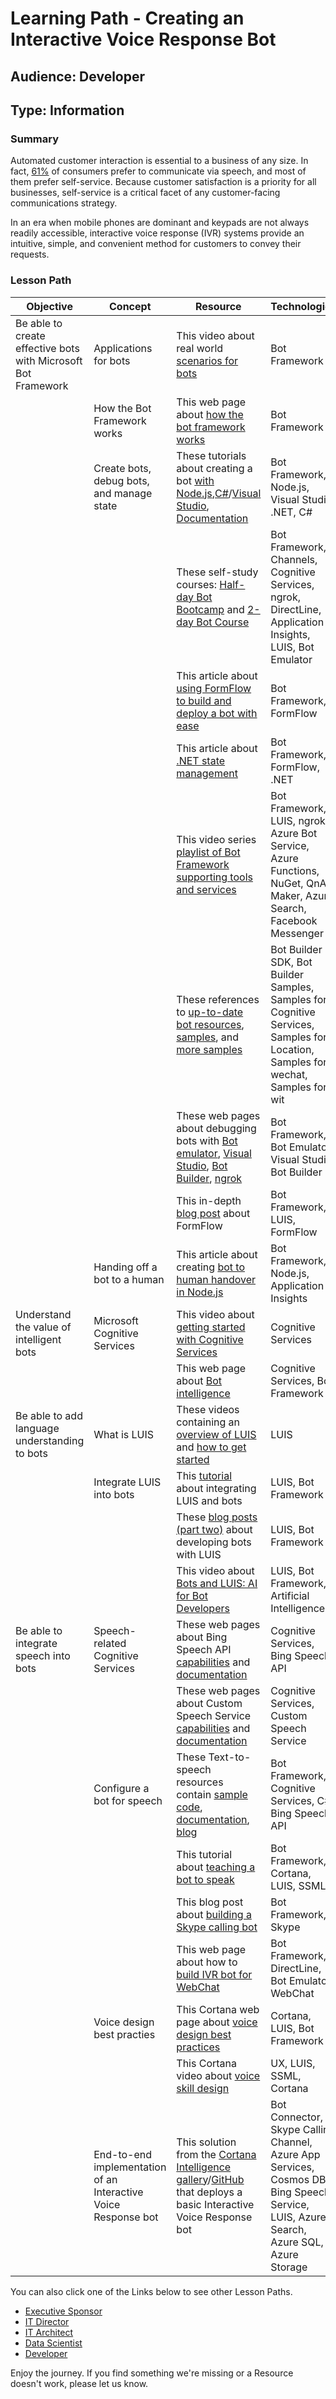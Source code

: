 # Learning Path - Creating an Interactive Voice Response Bot

## Audience: Developer

## Type: Information

### Summary
Automated customer interaction is essential to a business of any size. In fact, [61%](https://www.talkdesk.com/blog/10-customer-services-statistics-for-call-center-supervisors/) of consumers prefer to communicate via speech, and most of them prefer self-service. Because customer satisfaction is a priority for all businesses, self-service is a critical facet of any customer-facing communications strategy.

In an era when mobile phones are dominant and keypads are not always readily accessible, interactive voice response (IVR) systems provide an intuitive, simple, and convenient method for customers to convey their requests.


### Lesson Path

| Objective | Concept | Resource| Technologies	| Level | Prerequisites
| --- | --- | --- | --- | --- | ---
|Be able to create effective bots with Microsoft Bot Framework | Applications for bots | This video about real world [scenarios for bots](https://channel9.msdn.com/Series/Explain/Bots-101-Scenarios-for-bots) | Bot Framework | Overview | None
| | How the Bot Framework works|This web page about [how the bot framework works](https://docs.microsoft.com/en-us/bot-framework/overview-how-bot-framework-works) | Bot Framework | Overview | None
| | Create bots, debug bots, and manage state|These tutorials about creating a bot [with Node.js](https://www.youtube.com/playlist?list=PLgF-CyaX1p3Exrp9F80bSIdNdnw2iTAZp),[C#](https://mva.microsoft.com/en-US/training-courses/creating-bots-in-the-microsoft-bot-framework-using-c-17590)/[Visual Studio](https://www.youtube.com/playlist?list=PLgF-CyaX1p3FE55OTRNH-kOb16zqeBZCo), [Documentation](https://docs.microsoft.com/en-us/bot-framework/dotnet/bot-builder-dotnet-overview) | Bot Framework, Node.js, Visual Studio, .NET, C#	| Beginner | Programming background
| | |These self-study courses: [Half-day Bot Bootcamp](https://github.com/michhar/bot-masterclass) and [2-day Bot Course](https://github.com/Azure/bot-education) | Bot Framework, Channels, Cognitive Services, ngrok, DirectLine, Application Insights, LUIS, Bot Emulator | Beginner | Programming background
| | |This article about [using FormFlow to build and deploy a bot with ease](https://blogs.msdn.microsoft.com/jamiedalton/2016/07/11/ms-bot-framework-formflow-build-and-deploy-a-bot-with-ease/) | Bot Framework, FormFlow | Intermediate | Experience/exposure to bots
| | |This article about [.NET state management](https://blogs.msdn.microsoft.com/jamiedalton/2016/07/11/ms-bot-framework-formflow-build-and-deploy-a-bot-with-ease/) | Bot Framework, FormFlow, .NET | Intermediate | Experience/exposure to bots
| | |This video series [playlist of Bot Framework supporting tools and services](https://www.youtube.com/playlist?list=PLgF-CyaX1p3F2c11NVJDIg7TwCpCSaeYm) | Bot Framework, LUIS, ngrok, Azure Bot Service, Azure Functions, NuGet, QnA Maker, Azure Search, Facebook Messenger | Intermediate | General understanding of how the Bot Framework works
| | |These references to [up-to-date bot resources](https://blogs.msdn.microsoft.com/smich/2016/09/30/microsoft-bot-framework-resources/), [samples](https://github.com/Microsoft/BotBuilder-Samples/tree/master/CSharp), and [more samples](https://github.com/search?utf8=%E2%9C%93&q=botbuilder&type=) | Bot Builder SDK, Bot Builder Samples, Samples for Cognitive Services, Samples for Location, Samples for wechat, Samples for wit | Intermediate | Understand the bot framework, programming background
| | | These web pages about debugging bots with [Bot emulator](https://docs.microsoft.com/en-us/bot-framework/debug-bots-emulator), [Visual Studio](https://docs.microsoft.com/en-us/bot-framework/debug-bots-locally-vscode), [Bot Builder](https://blog.botframework.com/2017/07/03/Debug-Bot-Builder-Source/), [ngrok](https://www.youtube.com/watch?v=TiOGGUgN5_c) | Bot Framework, Bot Emulator, Visual Studio, Bot Builder | Intermediate | Programming background
| | |This in-depth [blog post](https://ankitbko.github.io/2016/09/ChatBot-using-Microsoft-Bot-Framework-Part-4) about FormFlow| Bot Framework, LUIS, FormFlow | Advanced | Bot development experience
| | Handing off a bot to a human|This article about creating [bot to human handover in Node.js](https://www.microsoft.com/reallifecode/2017/06/30/bot-to-human-handover-in-node-js/) | Bot Framework, Node.js, Application Insights | Advanced | Bot development experience
|Understand the value of intelligent bots|Microsoft Cognitive Services | This video about [getting started with Cognitive Services](https://channel9.msdn.com//events/Connect/2016/102/) | Cognitive Services |Overview | None
| | |This web page about [Bot intelligence](https://docs.microsoft.com/en-us/bot-framework/cognitive-services-bot-intelligence-overview) | Cognitive Services, Bot Framework | Overview | None
|Be able to add language understanding to bots|What is LUIS|These videos containing an [overview of LUIS](https://www.youtube.com/watch?v=jWeLajon9M8) and [how to get started](https://www.youtube.com/watch?v=q3WRi47Grgs)|	LUIS|Beginner | None
| | Integrate LUIS into bots |This [tutorial](https://docs.microsoft.com/en-us/azure/cognitive-services/LUIS/luis-nodejs-tutorial-build-bot-framework-sample) about integrating LUIS and bots | LUIS, Bot Framework | Beginner | General LUIS understanding
| | |These [blog posts](https://ankitbko.github.io/2016/08/ChatBot-using-Microsoft-Bot-Framework-Part-2/) [(part two)](https://ankitbko.github.io/2016/08/ChatBot-using-Microsoft-Bot-Framework-Part-3/) about developing bots with LUIS| LUIS, Bot Framework | Intermediate | General understanding of LUIS
| | |This video about [Bots and LUIS: AI for Bot Developers](https://channel9.msdn.com/Blogs/MVP-Office-Dev/Introduction-to-Artificial-Intelligence-for-Bot-Developers-with-LUIS?ocid=player) |LUIS, Bot Framework, Artificial Intelligence | Intermediate | General understanding of LUIS
|Be able to integrate speech into bots|Speech-related Cognitive Services|These web pages about Bing Speech API [capabilities](https://azure.microsoft.com/en-us/services/cognitive-services/speech/) and [documentation](https://docs.microsoft.com/en-us/azure/cognitive-services/Speech/home) | Cognitive Services, Bing Speech API | Overview | None
| | |These web pages about Custom Speech Service [capabilities](https://azure.microsoft.com/en-us/services/cognitive-services/custom-speech-service/) and [documentation](https://docs.microsoft.com/en-us/azure/cognitive-services/custom-speech-service/cognitive-services-custom-speech-home) | Cognitive Services, Custom Speech Service | Overview | None
| |Configure a bot for speech|These Text-to-speech resources contain [sample code](https://code.msdn.microsoft.com/bing/Speech-To-Text-Bot-using-db55e1d0), [documentation](https://docs.microsoft.com/en-us/azure/cognitive-services/Speech/api-reference-rest/bingvoicerecognition), [blog](https://blog.botframework.com/2017/06/26/Speech-To-Text/) | Bot Framework, Cognitive Services, C#, Bing Speech API |Intermediate | Programming background
| | |This tutorial about [teaching a bot to speak](https://docs.microsoft.com/en-us/cortana/tutorials/bot-skills/teach-your-bot-to-speak) | Bot Framework, Cortana, LUIS, SSML | Advanced | Bot development experience
| | | This blog post about [building a Skype calling bot](https://blogs.msdn.microsoft.com/tsmatsuz/2016/10/22/build-skype-calling-bot-with-microsoft-bot-framework/) | Bot Framework, Skype | Advanced | Bot development experience
| | | This web page about how to [build IVR bot for WebChat](https://github.com/Microsoft/BotFramework-WebChat) | Bot Framework, DirectLine, Bot Emulator, WebChat | Advanced | Bot development experience
| | Voice design best practies |This Cortana web page about [voice design best practices](https://docs.microsoft.com/en-us/cortana/design-guides/voice-design-best-practices) | Cortana, LUIS, Bot Framework | Intermediate | Bot development experience
| | | This Cortana video about [voice skill design](https://channel9.msdn.com/Events/Build/2017/B8029) | UX, LUIS, SSML, Cortana | Intermediate | Bot development experience
| | End-to-end implementation of an Interactive Voice Response bot | This solution from the [Cortana Intelligence gallery](https://gallery.cortanaintelligence.com/Solution/Interactive-Voice-Response-Bot)/[GitHub](https://github.com/Azure/cortana-intelligence-interactive-voice-response-bot) that deploys a basic Interactive Voice Response bot  | Bot Connector, Skype Calling Channel, Azure App Services, Cosmos DB, Bing Speech Service, LUIS, Azure Search, Azure SQL, Azure Storage | Intermediate | None


You can also click one of the Links below to see other Lesson Paths.

- [Executive Sponsor](https://github.com/BuckWoody/LearningPaths/tree/master/Executive%20Sponsor)
- [IT Director](https://github.com/BuckWoody/LearningPaths/tree/master/IT%20Director)
- [IT Architect](https://github.com/BuckWoody/LearningPaths/tree/master/IT%20Architect)
- [Data Scientist](https://github.com/BuckWoody/LearningPaths/tree/master/Data%20Scientist)
- [Developer](https://github.com/BuckWoody/LearningPaths/tree/master/Developer)

Enjoy the journey. If you find something we're missing or a Resource doesn't work, please let us know.
